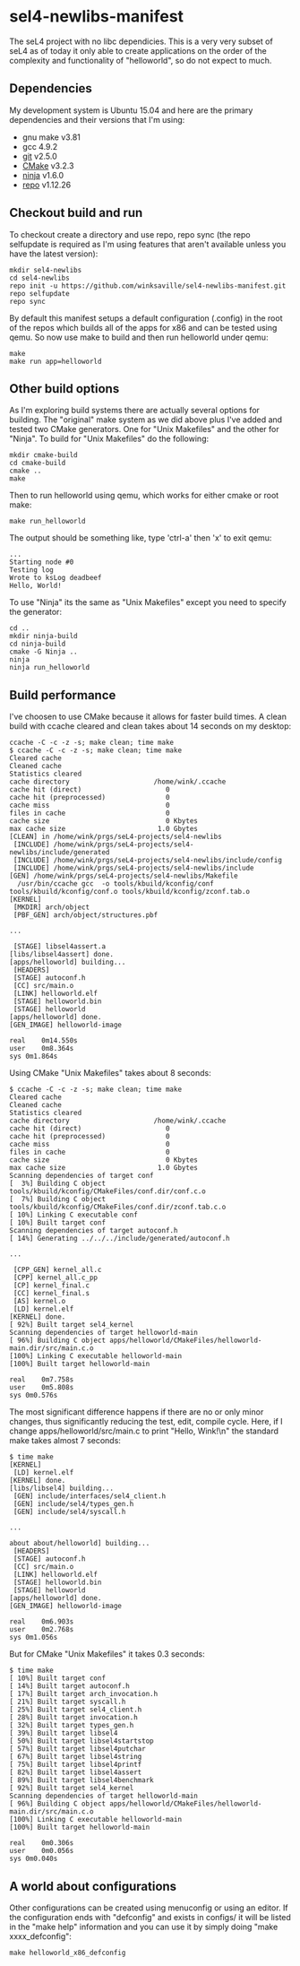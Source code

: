 sel4-newlibs-manifest
=====================
The seL4 project with no libc dependicies. This is a very very
subset of seL4 as of today it only able to create applications
on the order of the complexity and functionality of "helloworld",
so do not expect to much.

Dependencies
------------

My development system is Ubuntu 15.04 and here are the
primary dependencies and their versions that I'm using:

* gnu make v3.81
* gcc 4.9.2
* [git](https://github.com/git/git) v2.5.0
* [CMake](http://www.cmake.org/download/) v3.2.3
* [ninja](https://github.com/martine/ninja) v1.6.0
* [repo](https://code.google.com/p/git-repo/) v1.12.26


Checkout build and run
----------------------

To checkout create a directory and use repo, repo sync (the repo
selfupdate is required as I'm using features that aren't available
unless you have the latest version):
```
mkdir sel4-newlibs
cd sel4-newlibs
repo init -u https://github.com/winksaville/sel4-newlibs-manifest.git
repo selfupdate
repo sync
```

By default this manifest setups a default configuration (.config) in
the root of the repos which builds all of the apps for x86 and can be
tested using qemu. So now use make to build and then run helloworld
under qemu:
```
make
make run app=helloworld
```

Other build options
-------------------

As I'm exploring build systems there are actually several options for
building. The "original" make system as we did above plus I've added
and tested two CMake generators. One for "Unix Makefiles" and the other
for "Ninja". To build for "Unix Makefiles" do the following:
```
mkdir cmake-build
cd cmake-build
cmake ..
make
```

Then to run helloworld using qemu, which works for either cmake or root make:
```
make run_helloworld
```

The output should be something like, type 'ctrl-a' then 'x' to exit qemu:
```
...
Starting node #0
Testing log
Wrote to ksLog deadbeef
Hello, World!
```

To use "Ninja" its the same as "Unix Makefiles" except you need to specify
the generator:
```
cd ..
mkdir ninja-build
cd ninja-build
cmake -G Ninja ..
ninja
ninja run_helloworld
```

Build performance
-----------------
I've choosen to use CMake because it allows for faster build times. A clean build with
ccache cleared and clean takes about 14 seconds on my desktop:

```
ccache -C -c -z -s; make clean; time make
$ ccache -C -c -z -s; make clean; time make
Cleared cache
Cleaned cache
Statistics cleared
cache directory                     /home/wink/.ccache
cache hit (direct)                     0
cache hit (preprocessed)               0
cache miss                             0
files in cache                         0
cache size                             0 Kbytes
max cache size                       1.0 Gbytes
[CLEAN] in /home/wink/prgs/seL4-projects/sel4-newlibs
 [INCLUDE] /home/wink/prgs/seL4-projects/sel4-newlibs/include/generated
 [INCLUDE] /home/wink/prgs/seL4-projects/sel4-newlibs/include/config
 [INCLUDE] /home/wink/prgs/seL4-projects/sel4-newlibs/include
[GEN] /home/wink/prgs/seL4-projects/sel4-newlibs/Makefile
  /usr/bin/ccache gcc  -o tools/kbuild/kconfig/conf tools/kbuild/kconfig/conf.o tools/kbuild/kconfig/zconf.tab.o  
[KERNEL]
 [MKDIR] arch/object
 [PBF_GEN] arch/object/structures.pbf

...

 [STAGE] libsel4assert.a
[libs/libsel4assert] done.
[apps/helloworld] building...
 [HEADERS]
 [STAGE] autoconf.h
 [CC] src/main.o
 [LINK] helloworld.elf
 [STAGE] helloworld.bin
 [STAGE] helloworld
[apps/helloworld] done.
[GEN_IMAGE] helloworld-image

real	0m14.550s
user	0m8.364s
sys 0m1.864s
```

Using CMake "Unix Makefiles" takes about 8 seconds:
```
$ ccache -C -c -z -s; make clean; time make
Cleared cache
Cleaned cache
Statistics cleared
cache directory                     /home/wink/.ccache
cache hit (direct)                     0
cache hit (preprocessed)               0
cache miss                             0
files in cache                         0
cache size                             0 Kbytes
max cache size                       1.0 Gbytes
Scanning dependencies of target conf
[  3%] Building C object tools/kbuild/kconfig/CMakeFiles/conf.dir/conf.c.o
[  7%] Building C object tools/kbuild/kconfig/CMakeFiles/conf.dir/zconf.tab.c.o
[ 10%] Linking C executable conf
[ 10%] Built target conf
Scanning dependencies of target autoconf.h
[ 14%] Generating ../../../include/generated/autoconf.h

...

 [CPP_GEN] kernel_all.c
 [CPP] kernel_all.c_pp
 [CP] kernel_final.c
 [CC] kernel_final.s
 [AS] kernel.o
 [LD] kernel.elf
[KERNEL] done.
[ 92%] Built target sel4_kernel
Scanning dependencies of target helloworld-main
[ 96%] Building C object apps/helloworld/CMakeFiles/helloworld-main.dir/src/main.c.o
[100%] Linking C executable helloworld-main
[100%] Built target helloworld-main

real	0m7.758s
user	0m5.808s
sys 0m0.576s
```

The most significant difference happens if there are no or only minor changes, thus
significantly reducing the test, edit, compile cycle. Here, if I change
apps/helloworld/src/main.c to print "Hello, Wink!\n" the standard make
takes almost 7 seconds:
```
$ time make
[KERNEL]
 [LD] kernel.elf
[KERNEL] done.
[libs/libsel4] building...
 [GEN] include/interfaces/sel4_client.h
 [GEN] include/sel4/types_gen.h
 [GEN] include/sel4/syscall.h

...

about about/helloworld] building...
 [HEADERS]
 [STAGE] autoconf.h
 [CC] src/main.o
 [LINK] helloworld.elf
 [STAGE] helloworld.bin
 [STAGE] helloworld
[apps/helloworld] done.
[GEN_IMAGE] helloworld-image

real	0m6.903s
user	0m2.768s
sys 0m1.056s
```

But for CMake "Unix Makefiles" it takes 0.3 seconds:
```
$ time make
[ 10%] Built target conf
[ 14%] Built target autoconf.h
[ 17%] Built target arch_invocation.h
[ 21%] Built target syscall.h
[ 25%] Built target sel4_client.h
[ 28%] Built target invocation.h
[ 32%] Built target types_gen.h
[ 39%] Built target libsel4
[ 50%] Built target libsel4startstop
[ 57%] Built target libsel4putchar
[ 67%] Built target libsel4string
[ 75%] Built target libsel4printf
[ 82%] Built target libsel4assert
[ 89%] Built target libsel4benchmark
[ 92%] Built target sel4_kernel
Scanning dependencies of target helloworld-main
[ 96%] Building C object apps/helloworld/CMakeFiles/helloworld-main.dir/src/main.c.o
[100%] Linking C executable helloworld-main
[100%] Built target helloworld-main

real	0m0.306s
user	0m0.056s
sys 0m0.040s
```

A world about configurations
----------------------------

Other configurations can be created using menuconfig or using an editor.
If the configuration ends with "defconfig" and exists in configs/ it
will be listed in the "make help" information and you can use it by
simply doing "make xxxx_defconfig":
```
make helloworld_x86_defconfig
```
